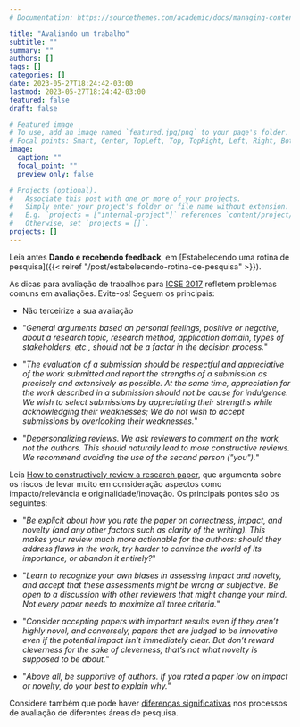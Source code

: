 ```yaml
---
# Documentation: https://sourcethemes.com/academic/docs/managing-content/

title: "Avaliando um trabalho"
subtitle: ""
summary: ""
authors: []
tags: []
categories: []
date: 2023-05-27T18:24:42-03:00
lastmod: 2023-05-27T18:24:42-03:00
featured: false
draft: false

# Featured image
# To use, add an image named `featured.jpg/png` to your page's folder.
# Focal points: Smart, Center, TopLeft, Top, TopRight, Left, Right, BottomLeft, Bottom, BottomRight.
image:
  caption: ""
  focal_point: ""
  preview_only: false

# Projects (optional).
#   Associate this post with one or more of your projects.
#   Simply enter your project's folder or file name without extension.
#   E.g. `projects = ["internal-project"]` references `content/project/deep-learning/index.md`.
#   Otherwise, set `projects = []`.
projects: []
---
```

Leia antes <b>Dando e recebendo feedback</b>, em [Estabelecendo uma rotina de pesquisa]({{< relref "/post/estabelecendo-rotina-de-pesquisa" >}}).

As dicas para avaliação de trabalhos para [ICSE 2017](http://icse2017.gatech.edu/technical_research/reviewing_guidelines) refletem problemas comuns em avaliações. Evite-os! Seguem os principais: 

- Não terceirize a sua avaliação

- "<i>General arguments based on personal feelings, positive or negative, about a research topic, research method, application domain, types of stakeholders, etc., should not be a factor in the decision process.</i>"

- "<i>The evaluation of a submission should be respectful and appreciative of the work submitted and report the strengths of a submission as precisely and extensively as possible. At the same time, appreciation for the work described in a submission should not be cause for indulgence. We wish to select submissions by appreciating their strengths while acknowledging their weaknesses; We do not wish to accept submissions by overlooking their weaknesses.</i>"

- "<i>Depersonalizing reviews. We ask reviewers to comment on the work, not the authors. This should naturally lead to more constructive reviews. We recommend avoiding the use of the second person ("you").</i>"

Leia [How to constructively review a research paper](https://freedom-to-tinker.com/2018/05/15/how-to-constructively-review-a-research-paper/), que argumenta sobre os riscos de levar muito em consideração aspectos como impacto/relevância e originalidade/inovação. Os principais pontos são os seguintes:

- "<i>Be explicit about how you rate the paper on correctness, impact, and novelty (and any other factors such as clarity of the writing). This makes your review much more actionable for the authors: should they address flaws in the work, try harder to convince the world of its importance, or abandon it entirely?</i>"

- "<i>Learn to recognize your own biases in assessing impact and novelty, and accept that these assessments might be wrong or subjective. Be open to a discussion with other reviewers that might change your mind. Not every paper needs to maximize all three criteria.</i>"

- "<i>Consider accepting papers with important results even if they aren’t highly novel, and conversely, papers that are judged to be innovative even if the potential impact isn’t immediately clear. But don’t reward cleverness for the sake of cleverness; that’s not what novelty is supposed to be about.</i>"

- "<i>Above all, be supportive of authors. If you rated a paper low on impact or novelty, do your best to explain why.</i>"

Considere também que pode haver [diferenças significativas](https://andreas-zeller.info/2021/07/27/Reviewing-across-fields-ICSE-PLDI-CCS.html) nos processos de avaliação de diferentes áreas de pesquisa. 
